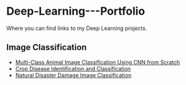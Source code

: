 # Deep-Learning---Portfolio
Where you can find links to my Deep Learning projects.


## Image Classification
- [Multi-Class Animal Image Classification Using CNN from Scratch](https://github.com/abdulmumeen-abdullahi/Multi-Class-Animal-Image-Classification-Using-CNN-from-Scratch) <br/>
- [Crop Disease Identification and Classification](https://github.com/abdulmumeen-abdullahi/Crop-Disease-Identification-and-Classification) <br/>
- [Natural Disaster Damage Image Classification](https://github.com/abdulmumeen-abdullahi/Natural-Disaster-Image-Classification) <br/>

